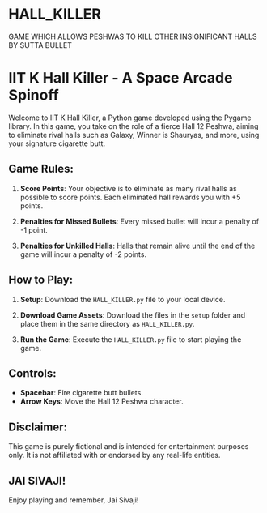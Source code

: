 # HALL_KILLER
GAME WHICH ALLOWS PESHWAS TO KILL OTHER INSIGNIFICANT HALLS BY SUTTA BULLET 

# IIT K Hall Killer - A Space Arcade Spinoff

Welcome to IIT K Hall Killer, a Python game developed using the Pygame library. In this game, you take on the role of a fierce Hall 12 Peshwa, aiming to eliminate rival halls such as Galaxy, Winner is Shauryas, and more, using your signature cigarette butt.

## Game Rules:

1. **Score Points**: Your objective is to eliminate as many rival halls as possible to score points. Each eliminated hall rewards you with +5 points.
   
2. **Penalties for Missed Bullets**: Every missed bullet will incur a penalty of -1 point.
   
3. **Penalties for Unkilled Halls**: Halls that remain alive until the end of the game will incur a penalty of -2 points.

## How to Play:

1. **Setup**: Download the `HALL_KILLER.py` file to your local device.

2. **Download Game Assets**: Download the files in the `setup` folder and place them in the same directory as `HALL_KILLER.py`.

3. **Run the Game**: Execute the `HALL_KILLER.py` file to start playing the game.

## Controls:

- **Spacebar**: Fire cigarette butt bullets.
- **Arrow Keys**: Move the Hall 12 Peshwa character.

## Disclaimer:

This game is purely fictional and is intended for entertainment purposes only. It is not affiliated with or endorsed by any real-life entities.

## JAI SIVAJI!

Enjoy playing and remember, Jai Sivaji!
